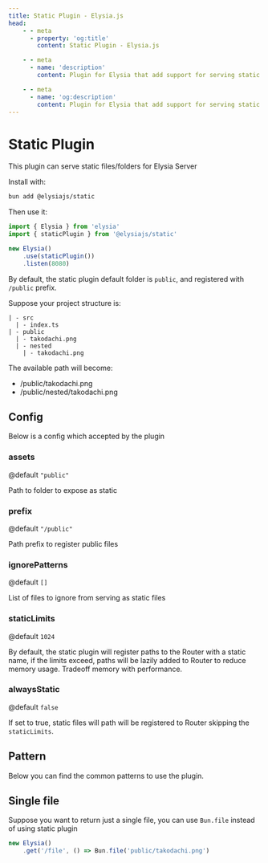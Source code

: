 ```yaml
---
title: Static Plugin - Elysia.js
head:
    - - meta
      - property: 'og:title'
        content: Static Plugin - Elysia.js

    - - meta
      - name: 'description'
        content: Plugin for Elysia that add support for serving static files/folders for Elysia Server. Start by installing the plugin with "bun add @elysiajs/static".

    - - meta
      - name: 'og:description'
        content: Plugin for Elysia that add support for serving static files/folders for Elysia Server. Start by installing the plugin with "bun add @elysiajs/static".
---
```


# Static Plugin
This plugin can serve static files/folders for Elysia Server

Install with:
```bash
bun add @elysiajs/static
```

Then use it:
```typescript
import { Elysia } from 'elysia'
import { staticPlugin } from '@elysiajs/static'

new Elysia()
    .use(staticPlugin())
    .listen(8080)
```

By default, the static plugin default folder is `public`, and registered with `/public` prefix.

Suppose your project structure is:
```
| - src
  | - index.ts
| - public
  | - takodachi.png
  | - nested
    | - takodachi.png
```

The available path will become:
- /public/takodachi.png
- /public/nested/takodachi.png

## Config
Below is a config which accepted by the plugin

### assets
@default `"public"`

Path to folder to expose as static

### prefix
@default `"/public"`

Path prefix to register public files

### ignorePatterns
@default `[]`

List of files to ignore from serving as static files

### staticLimits
@default `1024`

By default, the static plugin will register paths to the Router with a static name, if the limits exceed, paths will be lazily added to Router to reduce memory usage.
Tradeoff memory with performance.

### alwaysStatic
@default `false`

If set to true, static files will path will be registered to Router skipping the `staticLimits`.

## Pattern
Below you can find the common patterns to use the plugin.

## Single file
Suppose you want to return just a single file, you can use `Bun.file` instead of using static plugin
```typescript
new Elysia()
    .get('/file', () => Bun.file('public/takodachi.png')
```
